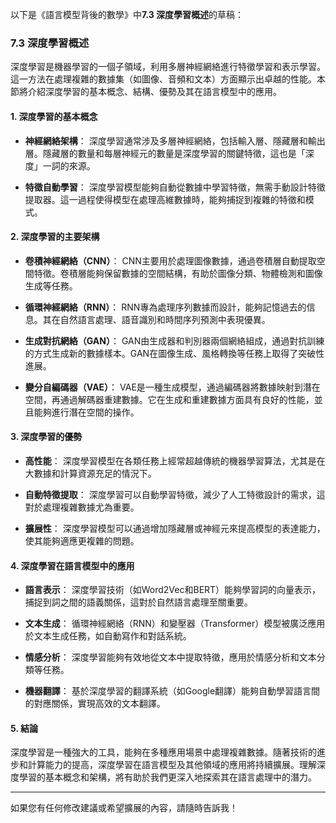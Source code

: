 以下是《語言模型背後的數學》中**7.3 深度學習概述**的草稿：

### 7.3 深度學習概述

深度學習是機器學習的一個子領域，利用多層神經網絡進行特徵學習和表示學習。這一方法在處理複雜的數據集（如圖像、音頻和文本）方面顯示出卓越的性能。本節將介紹深度學習的基本概念、結構、優勢及其在語言模型中的應用。

#### 1. 深度學習的基本概念

- **神經網絡架構**：
  深度學習通常涉及多層神經網絡，包括輸入層、隱藏層和輸出層。隱藏層的數量和每層神經元的數量是深度學習的關鍵特徵，這也是「深度」一詞的來源。

- **特徵自動學習**：
  深度學習模型能夠自動從數據中學習特徵，無需手動設計特徵提取器。這一過程使得模型在處理高維數據時，能夠捕捉到複雜的特徵和模式。

#### 2. 深度學習的主要架構

- **卷積神經網絡（CNN）**：
  CNN主要用於處理圖像數據，通過卷積層自動提取空間特徵。卷積層能夠保留數據的空間結構，有助於圖像分類、物體檢測和圖像生成等任務。

- **循環神經網絡（RNN）**：
  RNN專為處理序列數據而設計，能夠記憶過去的信息。其在自然語言處理、語音識別和時間序列預測中表現優異。

- **生成對抗網絡（GAN）**：
  GAN由生成器和判別器兩個網絡組成，通過對抗訓練的方式生成新的數據樣本。GAN在圖像生成、風格轉換等任務上取得了突破性進展。

- **變分自編碼器（VAE）**：
  VAE是一種生成模型，通過編碼器將數據映射到潛在空間，再通過解碼器重建數據。它在生成和重建數據方面具有良好的性能，並且能夠進行潛在空間的操作。

#### 3. 深度學習的優勢

- **高性能**：
  深度學習模型在各類任務上經常超越傳統的機器學習算法，尤其是在大數據和計算資源充足的情況下。

- **自動特徵提取**：
  深度學習可以自動學習特徵，減少了人工特徵設計的需求，這對於處理複雜數據尤為重要。

- **擴展性**：
  深度學習模型可以通過增加隱藏層或神經元來提高模型的表達能力，使其能夠適應更複雜的問題。

#### 4. 深度學習在語言模型中的應用

- **語言表示**：
  深度學習技術（如Word2Vec和BERT）能夠學習詞的向量表示，捕捉到詞之間的語義關係，這對於自然語言處理至關重要。

- **文本生成**：
  循環神經網絡（RNN）和變壓器（Transformer）模型被廣泛應用於文本生成任務，如自動寫作和對話系統。

- **情感分析**：
  深度學習能夠有效地從文本中提取特徵，應用於情感分析和文本分類等任務。

- **機器翻譯**：
  基於深度學習的翻譯系統（如Google翻譯）能夠自動學習語言間的對應關係，實現高效的文本翻譯。

#### 5. 結論

深度學習是一種強大的工具，能夠在多種應用場景中處理複雜數據。隨著技術的進步和計算能力的提高，深度學習在語言模型及其他領域的應用將持續擴展。理解深度學習的基本概念和架構，將有助於我們更深入地探索其在語言處理中的潛力。

---

如果您有任何修改建議或希望擴展的內容，請隨時告訴我！